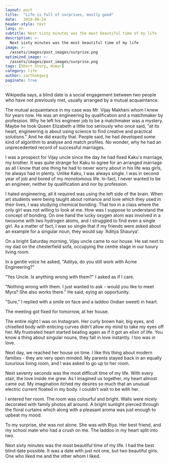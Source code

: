```yaml
---
layout: post
title:  "Life is full of surprises, mostly good"
date:   2019-08-24
header-style: text
lang: en
subtitle: Next sixty minutes was the most beautiful time of my life
description: >-
  Next sixty minutes was the most beautiful time of my life
image: >-
  /assets/images/post_images/surprise.png
optimized_image: >-
  /assets/images/post_images/surprise.png
tags: [Short Story, Humor]
category: life
author: sarthakgarg
paginate: true
---
```

Wikipedia says, a blind date is a social engagement between two people who have not previously met, usually arranged by a mutual acquaintance. 

The mutual acquaintance in my case was Mr. Vijay Makhani whom I knew for years now. He was an engineering by qualification and a matchmaker by profession. Why he left his engineer job to be a matchmaker was a mystery. Maybe he took Queen Elizabeth a little too seriously who once said, "at its heart, engineering is about using science to find creative and practical solutions." And he did exactly that. People said, he had developed some kind of algorithm to analyse and match profiles. No wonder, why he had an unprecedented record of successful marriages.

I was a prospect for Vijay uncle since the day he had fixed Kaku's marriage, my brother. It was quite strange for Kaku to agree for an arranged marriage as all I know that one thing he had to never worry about in his life was girls, he always had in plenty. Unlike Kaku, I was always single. I was in second year of job and bored of my monotomous life. In-fact, I never wanted to be an engineer, neither by qualification and nor by profession. 

I hated engineering, all it required was using the left side of the brain. When art students were being taught about romance and love which they used in their lives, I was studying chemical bonding. That too in a class where the only girl was not willing to look at me. How was I suppose to understand the concept of bonding. On one hand the lucky oxygen atom was involved in a twosome with two hydrogen atoms, and I struggled to find even a single girl. As a matter of fact, I was so single that if my friends were asked about an example for a singular noun, they would say 'Aditya Shaurya'. 

On a bright Saturday morning, Vijay uncle came to our house. He sat next to my dad on the chesterfield sofa, occupying the centre stage in our luxury living room. 

In a gentle voice he asked, "Aditya, do you still work with Acme Engineering?" 

"Yes Uncle. Is anything wrong with them?" I asked as if I care. 

"Nothing wrong with them. I just wanted to ask - would you like to meet Myra? She also works there." He said, eying an opportunity.

"Sure," I replied with a smile on face and a laddoo (Indian sweet) in heart.

The meeting got fixed for tomorrow, at her house. 

The entire night I was on Instagram. Her curly brown hair, big eyes, and chiselled body with enticing curves didn’t allow my mind to take my eyes off her. My frustrated heart started beating again as if it got an elixir of life. You know a thing about singular nouns, they fall in love instantly. I too was in love.

Next day, we reached her house on time. I like this thing about modern families - they are very open minded. My parents stayed back in an equally luxurious living room, and I was asked to go up to her room.

Next seventy seconds was the most difficult time of my life. With every stair, the love inside me grew. As I imagined us together, my heart almost came out.  My imagination itched my desires so much that an unusual electric current floated in my body. I couldn’t wait to be with her.

I entered her room. The room was colourful and bright. Walls were nicely decorated with family photos all around. A bright sunlight pierced through the floral curtains which along with a pleasant aroma was just enough to upbeat my mood.

To my surprise, she was not alone. She was with Riya. Her best friend, and my school mate who had a crush on me. The laddoo in my heart split into two.

Next sixty minutes was the most beautiful time of my life. I had the best blind date possible. It was a date with just not one, but two beautiful girls. One who liked me and the other whom I liked.
